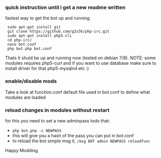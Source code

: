 ### quick instruction until i get a new readme written

fastest way to get the bot up and running:
 ```
  sudo apt-get install git
  git clone https://github.com/g2x3k/php-irc.git
  sudo apt-get install php5-cli
  cd php-irc/
  nano bot.conf
  php bot.php bot.conf
```

Thats it shuld be up and running now (tested on debian 7/8).
NOTE: some modules requires php5-curl and if you want to use database make sure to install driver for that php5-mysqlnd etc :)

### enable/disable mods
Take a look at function.conf default file used in bot.conf to define what modules are loaded

### reload changes in modules without restart
for this you need to set a new adminpass todo that:
* `php bot.php -c NEWPASS`
* this will give you a hash of the pass you can put in bot.conf
* to reload the bot simple msg it, `/msg BOT admin NEWPASS reloadfunc`


Happy Modding
